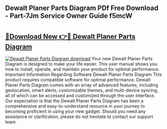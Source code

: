 ## Dewalt Planer Parts Diagram PDf Free Download - Part-7Jm Service Owner Guide f5mcW

# <h2><a href="http://dfntmu.blite.top/?on=Dewalt+Planer+Parts+Diagram">🔗Download New 👉🔴 Dewalt Planer Parts Diagram</a></h2>

[![Dewalt Planer Parts Diagram download](https://i.imgur.com/lujVjoI.png)](http://dfntmu.blite.top/?on=Dewalt+Planer+Parts+Diagram)
Your new Dewalt Planer Parts Diagram is designed to make your life easier. This user manual shows you how to install, operate, and maintain your product for optimal performance. Important Information Regarding Software Dewalt Planer Parts Diagram This product requires compatible software for optimal performance. Dewalt Planer Parts Diagram comes with an array of advanced features, including geolocation, smart alerts, customizable themes, and multi-device syncing, all of which can be accessed and customized through the user interface. Our expectation is that the Dewalt Planer Parts Diagram has been a comprehensive and easy-to-understand resource in your journey to becoming proficient in using your new gadget. Should you need any assistance or clarification, please do not hesitate to contact our support team.
